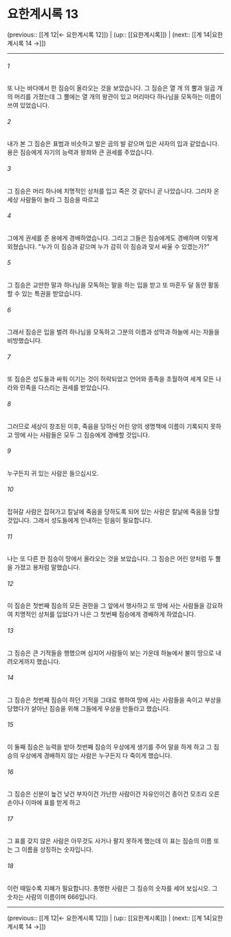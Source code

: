 # 요한계시록 13

(previous:: [[계 12|← 요한계시록 12]]) | (up:: [[요한계시록]]) | (next:: [[계 14|요한계시록 14 →]])

***




###### 1 

또 나는 바다에서 한 짐승이 올라오는 것을 보았습니다. 그 짐승은 열 개 의 뿔과 일곱 개의 머리를 가졌는데 그 뿔에는 열 개의 왕관이 있고 머리마다 하나님을 모독하는 이름이 쓰여 있었습니다. 



###### 2 

내가 본 그 짐승은 표범과 비슷하고 발은 곰의 발 같으며 입은 사자의 입과 같았습니다. 용은 짐승에게 자기의 능력과 왕좌와 큰 권세를 주었습니다. 



###### 3 

그 짐승은 머리 하나에 치명적인 상처를 입고 죽은 것 같더니 곧 나았습니다. 그러자 온 세상 사람들이 놀라 그 짐승을 따르고 



###### 4 

그에게 권세를 준 용에게 경배하였습니다. 그리고 그들은 짐승에게도 경배하며 이렇게 외쳤습니다. "누가 이 짐승과 같으며 누가 감히 이 짐승과 맞서 싸울 수 있겠는가?" 



###### 5 

그 짐승은 교만한 말과 하나님을 모독하는 말을 하는 입을 받고 또 마흔두 달 동안 활동할 수 있는 특권을 받았습니다. 



###### 6 

그래서 짐승은 입을 벌려 하나님을 모독하고 그분의 이름과 성막과 하늘에 사는 자들을 비방했습니다. 



###### 7 

또 짐승은 성도들과 싸워 이기는 것이 허락되었고 언어와 종족을 초월하여 세계 모든 나라와 민족을 다스리는 권세를 받았습니다. 



###### 8 

그러므로 세상이 창조된 이후, 죽음을 당하신 어린 양의 생명책에 이름이 기록되지 못하고 땅에 사는 사람들은 모두 그 짐승에게 경배할 것입니다. 



###### 9 

누구든지 귀 있는 사람은 들으십시오. 



###### 10 

잡혀갈 사람은 잡혀가고 칼날에 죽음을 당하도록 되어 있는 사람은 칼날에 죽음을 당할 것입니다. 그래서 성도들에게 인내하는 믿음이 필요합니다. 



###### 11 

나는 또 다른 한 짐승이 땅에서 올라오는 것을 보았습니다. 그 짐승은 어린 양처럼 두 뿔을 가졌고 용처럼 말했습니다. 



###### 12 

이 짐승은 첫번째 짐승의 모든 권한을 그 앞에서 행사하고 또 땅에 사는 사람들을 강요하여 치명적인 상처를 입었다가 나은 그 첫번째 짐승에게 경배하게 하였습니다. 



###### 13 

그 짐승은 큰 기적들을 행했으며 심지어 사람들이 보는 가운데 하늘에서 불이 땅으로 내려오게까지 했습니다. 



###### 14 

그 짐승은 첫번째 짐승이 하던 기적을 그대로 행하여 땅에 사는 사람들을 속이고 부상을 당했다가 살아난 짐승을 위해 그들에게 우상을 만들라고 했습니다. 



###### 15 

이 둘째 짐승은 능력을 받아 첫번째 짐승의 우상에게 생기를 주어 말을 하게 하고 그 짐승의 우상에게 경배하지 않는 사람은 누구든지 다 죽이게 했습니다. 



###### 16 

그 짐승은 신분이 높건 낮건 부자이건 가난한 사람이건 자유인이건 종이건 모조리 오른손이나 이마에 표를 받게 하고 



###### 17 

그 표를 갖지 않은 사람은 아무것도 사거나 팔지 못하게 했는데 이 표는 짐승의 이름 또는 그 이름을 상징하는 숫자입니다. 



###### 18 

이런 때일수록 지혜가 필요합니다. 총명한 사람은 그 짐승의 숫자를 세어 보십시오. 그 숫자는 사람의 이름이며 666입니다.

***

(previous:: [[계 12|← 요한계시록 12]]) | (up:: [[요한계시록]]) | (next:: [[계 14|요한계시록 14 →]])
